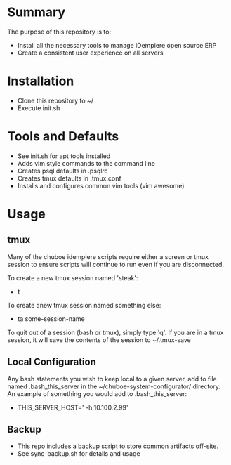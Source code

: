 # Summary

The purpose of this repository is to:

* Install all the necessary tools to manage iDempiere open source ERP
* Create a consistent user experience on all servers

# Installation

* Clone this repository to ~/
* Execute init.sh

# Tools and Defaults

* See init.sh for apt tools installed
* Adds vim style commands to the command line
* Creates psql defaults in .psqlrc
* Creates tmux defaults in .tmux.conf
* Installs and configures common vim tools (vim awesome)

# Usage

## tmux

Many of the chuboe idempiere scripts require either a screen or tmux session to ensure scripts will continue to run even if you are disconnected.

To create a new tmux session named 'steak':

* t

To create anew tmux session named something else:

* ta some-session-name

To quit out of a session (bash or tmux), simply type 'q'. If you are in a tmux session, it will save the contents of the session to ~/.tmux-save

## Local Configuration

Any bash statements you wish to keep local to a given server, add to file named .bash_this_server in the ~/chuboe-system-configurator/ directory. An example of something you would add to .bash_this_server:

* THIS_SERVER_HOST=' -h 10.100.2.99'

## Backup

* This repo includes a backup script to store common artifacts off-site.
* See sync-backup.sh for details and usage
